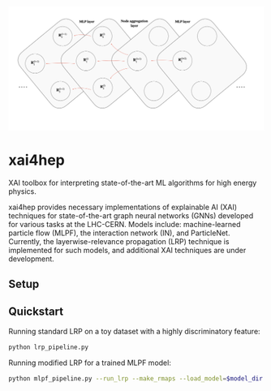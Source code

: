 <p align="center">
  <img width="700" src="https://raw.githubusercontent.com/farakiko/xai4hep/master/docs/_static/images/mlpf_rscores.png" />
</p>

# xai4hep

XAI toolbox for interpreting state-of-the-art ML algorithms for high energy physics.

xai4hep provides necessary implementations of explainable AI (XAI) techniques for state-of-the-art graph neural networks (GNNs) developed for various tasks at the LHC-CERN. Models include: machine-learned particle flow (MLPF), the interaction network (IN), and ParticleNet. Currently, the layerwise-relevance propagation (LRP) technique is implemented for such models, and additional XAI techniques are under development.


## Setup



## Quickstart

Running standard LRP on a toy dataset with a highly discriminatory feature:

```bash
python lrp_pipeline.py
```

Running modified LRP for a trained MLPF model:

```bash
python mlpf_pipeline.py --run_lrp --make_rmaps --load_model=$model_dir --load_epoch=$epoch --outpath=$path_to_model --loader=$dataloader
```
